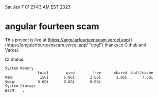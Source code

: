 Sat Jan  7 01:21:43 AM EST 2023

# angular fourteen scam


This project is live at [https://angularfourteenscam.vercel.app/](https://angularfourteenscam.vercel.app/ "dog!") thanks to Github and Vercel.

CI Status: 

```bash
System Memory
               total        used        free      shared  buff/cache   available
Mem:            15Gi       5.8Gi       2.0Gi       1.0Gi       7.5Gi       8.1Gi
Swap:          8.0Gi       2.0Gi       6.0Gi
System Storage
623M	.
```
